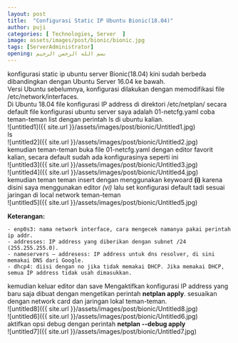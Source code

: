 ```yaml
---
layout: post
title:  "Configurasi Static IP Ubuntu Bionic(18.04)"
author: puji
categories: [ Technologies, Server  ]
image: assets/images/post/bionic/bionic.jpg
tags: [ServerAdministrator]
opening: بسم الله الرحمن الرحيم
---
```

konfigurasi static ip ubuntu server Bionic(18.04)  kini sudah berbeda dibandingkan dengan Ubuntu Server 16.04 ke bawah.  
Versi Ubuntu sebelumnya, konfigurasi dilakukan dengan memodifikasi file /etc/network/interfaces.  
Di Ubuntu 18.04 file konfigurasi IP address di direktori /etc/netplan/ secara default file konfigurasi ubuntu server saya adalah 01-netcfg.yaml coba teman-teman list dengan perintah ls di ubuntu kalian.  
![untitled1]({{ site.url }}/assets/images/post/bionic/Untitled1.jpg)  
ls  
![untitled2]({{ site.url }}/assets/images/post/bionic/Untitled2.jpg)  
kemudian teman-teman buka file 01-netcfg.yaml dengan editor favorit kalian, secara default sudah ada konfigurasinya seperti ini  
![untitled3]({{ site.url }}/assets/images/post/bionic/Untitled3.jpg)  
![untitled4]({{ site.url }}/assets/images/post/bionic/Untitled4.jpg)  
kemudian teman teman insert dengan menggunakan keywoard **(i)** karena disini saya menggunakan editor *(vi)* lalu set konfigurasi default tadi sesuai jaringan di local network teman-teman  
![untitled5]({{ site.url }}/assets/images/post/bionic/Untitled5.jpg)  

**Keterangan:**

    - enp0s3: nama network interface, cara mengecek namanya pakai perintah ip addr.
    - addresses: IP address yang diberikan dengan subnet /24 (255.255.255.0).
    - nameservers – addresess: IP address untuk dns resolver, di sini memakai DNS dari Google.
    - dhcp4: diisi dengan no jika tidak memakai DHCP. Jika memakai DHCP, semua IP address tidak usah dimasukkan.

kemudian keluar editor dan save Mengaktifkan konfigurasi IP address yang baru saja dibuat dengan mengetikan perintah **netplan apply**.  sesuaikan dengan network card dan jaringan lokal teman-teman.  
![untitled8]({{ site.url }}/assets/images/post/bionic/Untitled8.jpg)  
![untitled6]({{ site.url }}/assets/images/post/bionic/Untitled6.jpg)  
aktifkan opsi debug dengan perintah **netplan --debug apply**  
![untitled7]({{ site.url }}/assets/images/post/bionic/Untitled7.jpg)  

